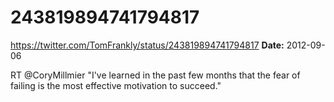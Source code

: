 # 243819894741794817
https://twitter.com/TomFrankly/status/243819894741794817
**Date:** 2012-09-06

RT @CoryMillmier "I've learned in the past few months that the fear of failing is the most effective motivation to succeed."
